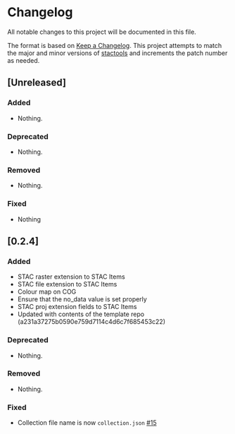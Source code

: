 # Changelog

All notable changes to this project will be documented in this file.

The format is based on [Keep a Changelog](https://keepachangelog.com/en/1.0.0/). This project attempts to match the major and minor versions of [stactools](https://github.com/stac-utils/stactools) and increments the patch number as needed.

## [Unreleased]

### Added

- Nothing.

### Deprecated

- Nothing.

### Removed

- Nothing.

### Fixed

- Nothing

## [0.2.4]

### Added

- STAC raster extension to STAC Items
- STAC file extension to STAC Items
- Colour map on COG
- Ensure that the no_data value is set properly
- STAC proj extension fields to STAC Items
- Updated with contents of the template repo (a231a37275b0590e759d7114c4d6c7f685453c22)

### Deprecated

- Nothing.

### Removed

- Nothing.

### Fixed

- Collection file name is now `collection.json` [#15](https://github.com/stactools-packages/nrcan-landcover/pull/15)
